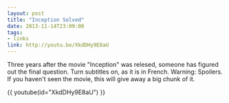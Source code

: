 ```yaml
---
layout: post
title: "Inception Solved"
date: 2013-11-14T23:09:00
tags:
- links
link: http://youtu.be/XkdDHy9E8aU
---
```

Three years after the movie "Inception" was relesed, someone has figured out the final question. Turn subtitles on, as it is in French. Warning: Spoilers. If you haven't seen the movie, this will give away a big chunk of it.

{{ youtube(id="XkdDHy9E8aU") }}
